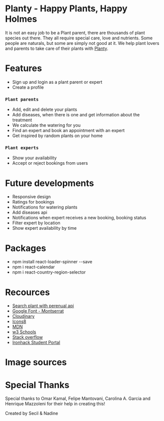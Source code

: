 # Planty - Happy Plants, Happy Holmes

It is not an easy job to be a Plant parent, there are thousands of plant species out there. They all require special care, love and nutrients. Some people are naturals, but some are simply not good at it. We help plant lovers and parents to take care of their plants with [Planty](https://planty-by-ns.netlify.app/).

# Features 

- Sign up and login as a plant parent or expert
- Create a profile

### `Plant parents` 
- Add, edit and delete your plants
- Add diseases, when there is one and get information about the treatment
- We calculate the watering for you
- Find an expert and book an appointment with an expert
- Get inspired by random plants on your home

### `Plant experts`
- Show your availability
- Accept or reject bookings from users

# Future developments

- Responsive design
- Ratings for bookings
- Notifications for watering plants
- Add diseases api
- Notifications when expert receives a new booking, booking status
- Filter expert by location
- Show expert availability by time

# Packages

- npm install react-loader-spinner --save
- npm i react-calendar
- npm i react-country-region-selector

# Recources

- [Search plant with perenual api](https://perenual.com/docs/api)
- [Google Font - Montserrat](https://fonts.googleapis.com/css2?family=Montserrat+Alternates:ital,wght@0,100;0,200;0,300;0,400;0,500;0,600;0,700;0,800;0,900;1,100;1,200;1,300;1,400;1,500;1,600;1,700;1,800;1,900&display=swap)
- [Cloudinary](https://cloudinary.com/)
- [Icons8](https://icons8.com/)
- [MDN](https://developer.mozilla.org/en-US/)
- [w3 Schools](https://www.w3schools.com/graphics/game_components.asp)
- [Stack overflow](https://stackoverflow.com/)
- [Ironhack Student Portal](https://next.ironhack.com/us/en/web-development)

# Image sources


# Special Thanks

Special thanks to Omar Kamal, Felipe Mantovani, Carolina A. Garcia and Henrique Mazzoleni for their help in creating this!

Created by Secil & Nadine


